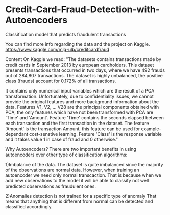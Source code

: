 # Credit-Card-Fraud-Detection-with-Autoencoders
Classification model that predicts fraudulent transactions 

You can find more info regarding the data and the project on Kaggle.
https://www.kaggle.com/mlg-ulb/creditcardfraud


Content
On Kaggle we read:
"The datasets contains transactions made by credit cards in September 2013 by european cardholders. This dataset presents transactions that occurred in two days, where we have 492 frauds out of 284,807 transactions. The dataset is highly unbalanced, the positive class (frauds) account for 0.172% of all transactions.

It contains only numerical input variables which are the result of a PCA transformation. Unfortunately, due to confidentiality issues, we cannot provide the original features and more background information about the data. Features V1, V2, ... V28 are the principal components obtained with PCA, the only features which have not been transformed with PCA are 'Time' and 'Amount'. Feature 'Time' contains the seconds elapsed between each transaction and the first transaction in the dataset. The feature 'Amount' is the transaction Amount, this feature can be used for example-dependant cost-senstive learning. Feature 'Class' is the response variable and it takes value 1 in case of fraud and 0 otherwise."

Why Autoencoders?
There are two important benefits in using autoencoders over other type of classification algorithms:

1)Imbalance of the data.
The dataset is quite imbalanced since the majority of the observations are normal data.
However, when training an autoencoder we need only normal transcaction. That is because when we add new observations to the model it will be able to classify not well predicted observations as fraudulent ones. 

2)Anomalies detection is not trained for a specific type of anomaly
That means that anything that is different from normal can be detected and classified accordingly. 
